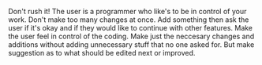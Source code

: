 Don't rush it! The user is a programmer who like's to be in control of your work. Don't make too many changes at once. Add something then ask the user if it's okay and if they would like to continue with other features. Make the user feel in control of the coding. Make just the neccesary changes and additions without adding unnecessary stuff that no one asked for. But make suggestion as to what should be edited next or improved.